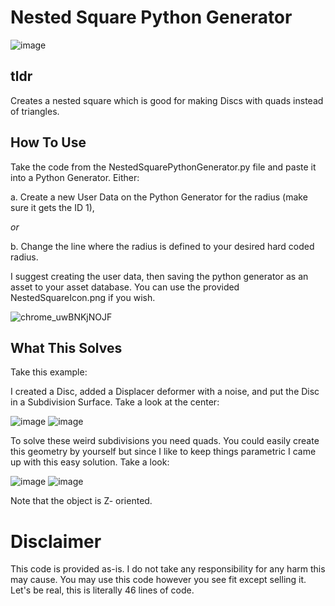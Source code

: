 # Nested Square Python Generator

![image](https://github.com/YoYoFreakCJ/C4D-NestedSquarePythonGenerator/assets/59722190/90f18634-b877-48ff-a2e6-e0d48cfca000)

## tldr
Creates a nested square which is good for making Discs with quads instead of triangles.

## How To Use
Take the code from the NestedSquarePythonGenerator.py file and paste it into a Python Generator. Either:

a. Create a new User Data on the Python Generator for the radius (make sure it gets the ID 1),

_or_

b. Change the line where the radius is defined to your desired hard coded radius.

I suggest creating the user data, then saving the python generator as an asset to your asset database. You can use the provided NestedSquareIcon.png if you wish.

![chrome_uwBNKjNOJF](https://github.com/YoYoFreakCJ/C4D-NestedSquarePythonGenerator/assets/59722190/b0a98934-81c6-4b75-9b86-f87a4e4f3628)

## What This Solves

Take this example:

I created a Disc, added a Displacer deformer with a noise, and put the Disc in a Subdivision Surface. Take a look at the center:

![image](https://github.com/YoYoFreakCJ/C4D-NestedSquarePythonGenerator/assets/59722190/d77e5f32-2e13-43e5-8842-81410b5a3a47)
![image](https://github.com/YoYoFreakCJ/C4D-NestedSquarePythonGenerator/assets/59722190/2ad4233d-ab89-4ca1-8da3-0901f3644a07)

To solve these weird subdivisions you need quads. You could easily create this geometry by yourself but since I like to keep things parametric I came up with this easy solution. Take a look:

![image](https://github.com/YoYoFreakCJ/C4D-NestedSquarePythonGenerator/assets/59722190/ed5b4455-4dfb-403b-92b1-3b96ff17b157)
![image](https://github.com/YoYoFreakCJ/C4D-NestedSquarePythonGenerator/assets/59722190/989033c4-bbc6-4c71-bd9d-531f37abfd3a)

Note that the object is Z- oriented.

# Disclaimer

This code is provided as-is. I do not take any responsibility for any harm this may cause. You may use this code however you see fit except selling it.
Let's be real, this is literally 46 lines of code.
